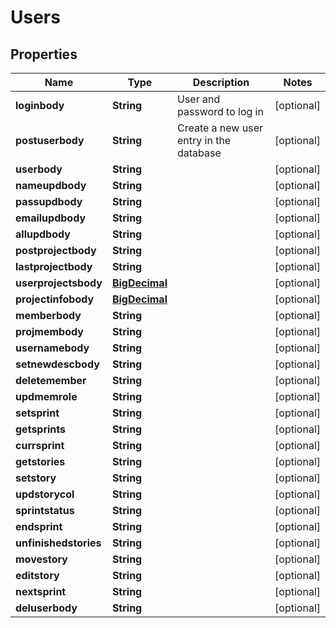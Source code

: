 
# Users

## Properties
Name | Type | Description | Notes
------------ | ------------- | ------------- | -------------
**loginbody** | **String** | User and password to log in |  [optional]
**postuserbody** | **String** | Create a new user entry in the database |  [optional]
**userbody** | **String** |  |  [optional]
**nameupdbody** | **String** |  |  [optional]
**passupdbody** | **String** |  |  [optional]
**emailupdbody** | **String** |  |  [optional]
**allupdbody** | **String** |  |  [optional]
**postprojectbody** | **String** |  |  [optional]
**lastprojectbody** | **String** |  |  [optional]
**userprojectsbody** | [**BigDecimal**](BigDecimal.md) |  |  [optional]
**projectinfobody** | [**BigDecimal**](BigDecimal.md) |  |  [optional]
**memberbody** | **String** |  |  [optional]
**projmembody** | **String** |  |  [optional]
**usernamebody** | **String** |  |  [optional]
**setnewdescbody** | **String** |  |  [optional]
**deletemember** | **String** |  |  [optional]
**updmemrole** | **String** |  |  [optional]
**setsprint** | **String** |  |  [optional]
**getsprints** | **String** |  |  [optional]
**currsprint** | **String** |  |  [optional]
**getstories** | **String** |  |  [optional]
**setstory** | **String** |  |  [optional]
**updstorycol** | **String** |  |  [optional]
**sprintstatus** | **String** |  |  [optional]
**endsprint** | **String** |  |  [optional]
**unfinishedstories** | **String** |  |  [optional]
**movestory** | **String** |  |  [optional]
**editstory** | **String** |  |  [optional]
**nextsprint** | **String** |  |  [optional]
**deluserbody** | **String** |  |  [optional]



